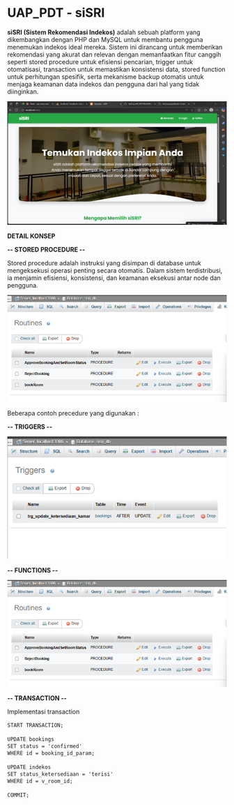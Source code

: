 # UAP_PDT - siSRI
**siSRI (Sistem Rekomendasi Indekos)** adalah sebuah platform yang dikembangkan dengan PHP dan MySQL untuk membantu pengguna menemukan indekos ideal mereka. Sistem ini dirancang untuk memberikan rekomendasi yang akurat dan relevan dengan memanfaatkan fitur canggih seperti stored procedure untuk efisiensi pencarian, trigger untuk otomatisasi, transaction untuk memastikan konsistensi data, stored function untuk perhitungan spesifik, serta mekanisme backup otomatis untuk menjaga keamanan data indekos dan pengguna dari hal yang tidak diinginkan.

<img src="assets/img/siSri.png" alt="Tampilan Web" width="1000">

**DETAIL KONSEP**

**-- STORED PROCEDURE --**

Stored procedure adalah instruksi yang disimpan di database untuk mengeksekusi operasi penting secara otomatis. Dalam sistem terdistribusi, ia menjamin efisiensi, konsistensi, dan keamanan eksekusi antar node dan pengguna.


<img src="assets/img/procedure.png" alt="Procedure" width="600">

Beberapa contoh precedure yang digunakan :


**-- TRIGGERS --**

<img src="assets/img/Trigger.png" alt="Procedure" width="600">


**-- FUNCTIONS --**


<img src="assets/img/procedure.png" alt="Procedure" width="600">



**-- TRANSACTION --**

Implementasi transaction

    START TRANSACTION;
    
    UPDATE bookings
    SET status = 'confirmed'
    WHERE id = booking_id_param;
    
    UPDATE indekos
    SET status_ketersediaan = 'terisi'
    WHERE id = v_room_id;
    
    COMMIT;


